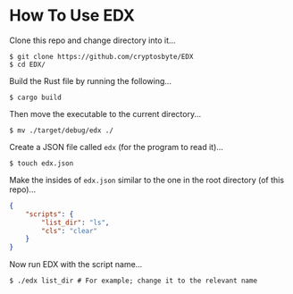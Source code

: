 # How To Use EDX

Clone this repo and change directory into it...
```
$ git clone https://github.com/cryptosbyte/EDX
$ cd EDX/
```

Build the Rust file by running the following...
```
$ cargo build
```

Then move the executable to the current directory...
```
$ mv ./target/debug/edx ./
```

Create a JSON file called `edx` (for the program to read it)...
```
$ touch edx.json
```

Make the insides of `edx.json` similar to the one in the root directory (of this repo)...
```json
{
    "scripts": {
        "list_dir": "ls",
        "cls": "clear"
    }
}
```

Now run EDX with the script name...
```
$ ./edx list_dir # For example; change it to the relevant name
```